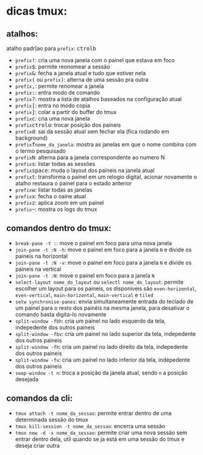 dicas tmux:
=========

atalhos:
--------
atalho padr]ao para `prefix`: <kbd>ctrol</kbd><kbd>b</kbd>
* `prefix`<kbd>!</kbd>: cria uma nova janela com o painel que estava em foco
* `prefix`<kbd>$</kbd>: permite reonomear a sessão
* `prefix`<kbd>&</kbd>: fecha a janela atual e tudo que estiver nela
* `prefix`<kbd>(</kbd> ou `prefix`<kbd>)</kbd>: alterna de uma sessão pra outra
* `prefix`<kbd>,</kbd>: permite renomear a janela
* `prefix`<kbd>:</kbd>: entra modo de comando
* `prefix`<kbd>?</kbd>: mostra a lista de atalhos baseados na configuração atual
* `prefix`<kbd>[</kbd>: entra no modo copia
* `prefix`<kbd>]</kbd>: colar a partir do buffer do tmux
* `prefix`<kbd>c</kbd>: cria uma nova janela
* `prefix`<kbd>ctrol</kbd><kbd>o</kbd>: trocar posição dos paineis
* `prefix`<kbd>d</kbd>: sai da sessão atual sem fechar ela (fica rodando em background)
* `prefix`<kbd>f</kbd>`nome_da_janela`: mostra as janelas em que o nome combina com o termo pesquisado
* `prefix`<kbd>N</kbd>: alterna para a janela correspondente ao numero N
* `prefix`<kbd>s</kbd>: listar todas as sessões
* `prefix`<kbd>space</kbd>: muda o layout dos paineis na janela atual
* `prefix`<kbd>t</kbd>: transforma o painel em um relogio digital, acionar novamente o atalho restaura o painel para o estado anterior
* `prefix`<kbd>w</kbd>: listar todas as janelas
* `prefix`<kbd>x</kbd>: fecha o oaine atual
* `prefix`<kbd>z</kbd>: aplica zoom em um painel
* `prefix`<kbd>~</kbd>: mostra os logs do tmux

comandos dentro do tmux:
------------------------
* `break-pane -t :`: move o painel em foco para uma nova janela
* `join-pane -t :N -h`: move o painel em foco para a janela `N` e divide os paineis na horizontal
* `join-pane -t :N -v`: move o painel em foco para a janela `N` e divide os paineis na vertical
* `join-pane -t :N`: move o painel em foco para a janela `N`
* `select-layout nome_do_layout` ou `selectl nome_do_layout`: permite escolher um layout para os paineis, os disponiveis são `even-horizontal`, `even-vertical`, `main-horizontal`, `main-vertical` e `tiled`
* `setw synchronise-panes`: envia simultaneamente entrada do teclado de um painel para o resto dos painéis na mesma janela, para desativar o comando basta digita-lo novamente
* `split-window -fbh`: cria um painel no lado esquerdo da tela, indepedente dos outros paineis
* `split-window -fbv`: cria um painel no lado superior da tela, indepedente dos outros paineis
* `split-window -fh`: cria um painel no lado direito da tela, indepedente dos outros paineis
* `split-window -fv`: cria um painel no lado inferior da tela, indepedente dos outros paineis
* `swap-window -t n`: troca a posição da janela atual, sendo `n` a posição desejada

comandos da cli:
----------------
* `tmux attach -t nome_da_sessao`: permite entrar dentro de uma determinada sessão do tmux
* `tmux kill-session -t nome_da_sessao`: encerra uma sessão
* `tmux new -d -s nome_da_sessao`: permite criar uma nova sessão sem entrar dentro dela, util quando se ja está em uma sessão do tmux e deseja criar outra
